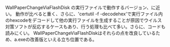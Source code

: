 WallPaperChangeViaFlashDisk の実行ファイルで動作するバージョン、に近い。
動作が比べると重く、さらに、'certutil -f -decodehex'で実行ファイル内のhexcodeをデコードして他の実行ファイルを生成することが原因でウイルス対策ソフトが反応するケースもあり、行う処理も比べて多い。さらに、コードも読みにくい。
WallPaperChangeViaFlashDiskはそれらの点を改良しているため、a.exeの改善版といえる立ち位置である。
